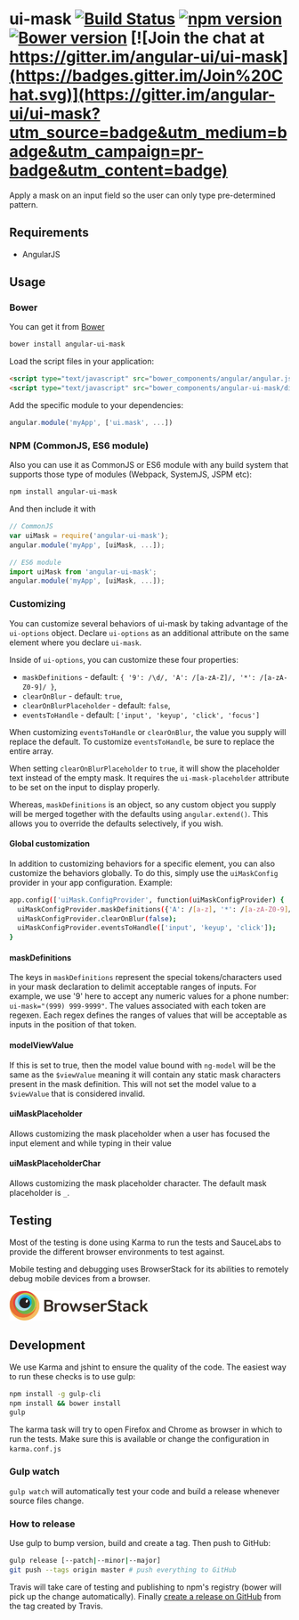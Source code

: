 # ui-mask [![Build Status](https://travis-ci.org/angular-ui/ui-mask.svg?branch=master)](https://travis-ci.org/angular-ui/ui-mask) [![npm version](https://badge.fury.io/js/angular-ui-mask.svg)](http://badge.fury.io/js/angular-ui-mask) [![Bower version](https://badge.fury.io/bo/angular-ui-mask.svg)](http://badge.fury.io/bo/angular-ui-mask) [![Join the chat at https://gitter.im/angular-ui/ui-mask](https://badges.gitter.im/Join%20Chat.svg)](https://gitter.im/angular-ui/ui-mask?utm_source=badge&utm_medium=badge&utm_campaign=pr-badge&utm_content=badge)

Apply a mask on an input field so the user can only type pre-determined pattern.

## Requirements

- AngularJS

## Usage


### Bower

You can get it from [Bower](http://bower.io/)

```sh
bower install angular-ui-mask
```

Load the script files in your application:

```html
<script type="text/javascript" src="bower_components/angular/angular.js"></script>
<script type="text/javascript" src="bower_components/angular-ui-mask/dist/mask.js"></script>
```

Add the specific module to your dependencies:

```javascript
angular.module('myApp', ['ui.mask', ...])
```

### NPM (CommonJS, ES6 module)

Also you can use it as CommonJS or ES6 module with any build system that supports those type of modules (Webpack, SystemJS, JSPM etc):

```sh
npm install angular-ui-mask
```

And then include it with

```javascript
// CommonJS
var uiMask = require('angular-ui-mask');
angular.module('myApp', [uiMask, ...]);
```

```javascript
// ES6 module
import uiMask from 'angular-ui-mask';
angular.module('myApp', [uiMask, ...]);
```

### Customizing
You can customize several behaviors of ui-mask by taking advantage of the `ui-options` object. Declare `ui-options` as an additional attribute on the same element where you declare `ui-mask`.

Inside of `ui-options`, you can customize these four properties:

* `maskDefinitions` - default: `{
                '9': /\d/,
                'A': /[a-zA-Z]/,
                '*': /[a-zA-Z0-9]/
            }`,
* `clearOnBlur` - default: `true`,
* `clearOnBlurPlaceholder` - default: `false`,
* `eventsToHandle` - default: `['input', 'keyup', 'click', 'focus']`

When customizing `eventsToHandle` or `clearOnBlur`, the value you supply will replace the default. To customize `eventsToHandle`, be sure to replace the entire array.

When setting `clearOnBlurPlaceholder` to `true`, it will show the placeholder text instead of the empty mask. It requires the `ui-mask-placeholder` attribute to be set on the input to display properly.

Whereas, `maskDefinitions` is an object, so any custom object you supply will be merged together with the defaults using `angular.extend()`. This allows you to override the defaults selectively, if you wish.

#### Global customization
In addition to customizing behaviors for a specific element, you can also customize the behaviors globally. To do this, simply use the `uiMaskConfig` provider in your app configuration. Example:

```sh
app.config(['uiMask.ConfigProvider', function(uiMaskConfigProvider) {
  uiMaskConfigProvider.maskDefinitions({'A': /[a-z], '*': /[a-zA-Z0-9]/});
  uiMaskConfigProvider.clearOnBlur(false);
  uiMaskConfigProvider.eventsToHandle(['input', 'keyup', 'click']);
}
```

#### maskDefinitions
The keys in `maskDefinitions` represent the special tokens/characters used in your mask declaration to delimit acceptable ranges of inputs. For example, we use '9' here to accept any numeric values for a phone number: `ui-mask="(999) 999-9999"`. The values associated with each token are regexen. Each regex defines the ranges of values that will be acceptable as inputs in the position of that token.

#### modelViewValue
If this is set to true, then the model value bound with `ng-model` will be the same as the `$viewValue` meaning it will contain any static mask characters present in the mask definition. This will not set the model value to a `$viewValue` that is considered invalid.

#### uiMaskPlaceholder
Allows customizing the mask placeholder when a user has focused the input element and while typing in their value

#### uiMaskPlaceholderChar
Allows customizing the mask placeholder character. The default mask placeholder is `_`.

## Testing

Most of the testing is done using Karma to run the tests and SauceLabs to provide the different browser environments to test against.

Mobile testing and debugging uses BrowserStack for its abilities to remotely debug mobile devices from a browser.

[<img alt="BrowserStack" src="logos/browser-stack.png" height="53" width="250" />](https://www.browserstack.com)

## Development

We use Karma and jshint to ensure the quality of the code.  The easiest way to run these checks is to use gulp:

```sh
npm install -g gulp-cli
npm install && bower install
gulp
```

The karma task will try to open Firefox and Chrome as browser in which to run the tests.  Make sure this is available or change the configuration in `karma.conf.js`


### Gulp watch

`gulp watch` will automatically test your code and build a release whenever source files change.

### How to release

Use gulp to bump version, build and create a tag. Then push to GitHub:

````sh
gulp release [--patch|--minor|--major]
git push --tags origin master # push everything to GitHub
````

Travis will take care of testing and publishing to npm's registry (bower will pick up the change automatically). Finally [create a release on GitHub](https://github.com/angular-ui/ui-mask/releases/new) from the tag created by Travis.
